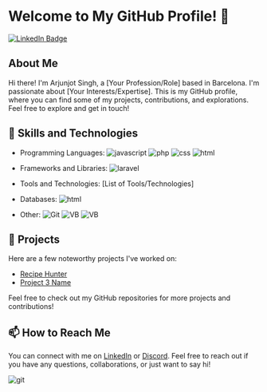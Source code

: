 # Welcome to My GitHub Profile! 👋

[![LinkedIn Badge](https://img.shields.io/badge/-LinkedIn-blue?style=flat-square&logo=Linkedin&logoColor=white&link=[YOUR_LINKEDIN_PROFILE_URL])](https://www.linkedin.com/in/arjunjot-singh-3512561a0/)

## About Me

Hi there! I'm Arjunjot Singh, a [Your Profession/Role] based in Barcelona. I'm passionate about [Your Interests/Expertise]. This is my GitHub profile, where you can find some of my projects, contributions, and explorations. Feel free to explore and get in touch!

## 🧰 Skills and Technologies

- Programming Languages:  ![javascript](https://img.shields.io/badge/JavaScript-323330?style=for-the-badge&logo=javascript&logoColor=F7DF1E)
                          ![php](https://img.shields.io/badge/PHP-777BB4?style=for-the-badge&logo=php&logoColor=white)
                          ![css](https://img.shields.io/badge/CSS3-1572B6?style=for-the-badge&logo=css3&logoColor=white)
                          ![html](https://img.shields.io/badge/HTML5-E34F26?style=for-the-badge&logo=html5&logoColor=white)

- Frameworks and Libraries: ![laravel](https://img.shields.io/badge/Laravel-FF2D20?style=for-the-badge&logo=laravel&logoColor=white)
 
- Tools and Technologies: [List of Tools/Technologies]

- Databases:  ![html](https://img.shields.io/badge/HTML5-E34F26?style=for-the-badge&logo=html5&logoColor=white)

- Other: ![Git](https://img.shields.io/badge/GIT-E44C30?style=for-the-badge&logo=git&logoColor=white)
            ![VB](https://img.shields.io/badge/VirtualBox-21416b?style=for-the-badge&logo=VirtualBox&logoColor=white) 
            ![VB]()

## 🔭 Projects

Here are a few noteworthy projects I've worked on:

- [Recipe Hunter](link-to-project)
- [Project 3 Name](link-to-project)

Feel free to check out my GitHub repositories for more projects and contributions!

## 📫 How to Reach Me

You can connect with me on [LinkedIn](https://www.linkedin.com/in/arjunjot-singh-3512561a0/) or [Discord](Arjun#9663). Feel free to reach out if you have any questions, collaborations, or just want to say hi!


![git](https://github-readme-stats-git-masterrstaa-rickstaa.vercel.app/api?username=Arjun2715)